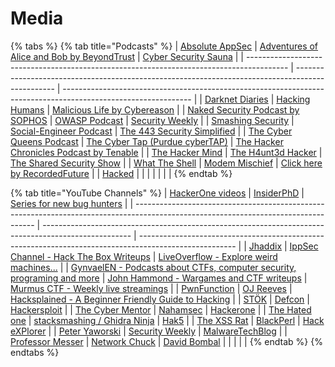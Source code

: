 # Media

{% tabs %}
{% tab title="Podcasts" %}
| [Absolute AppSec](https://absoluteappsec.com/)                                           | [Adventures of Alice and Bob by BeyondTrust](https://www.beyondtrust.com/podcast)                | [Cyber Security Sauna](https://cybersecuritysauna.libsyn.com/)                                                 |
| ---------------------------------------------------------------------------------------- | ------------------------------------------------------------------------------------------------ | -------------------------------------------------------------------------------------------------------------- |
| [Darknet Diaries](https://darknetdiaries.com/)                                           | [Hacking Humans](https://thecyberwire.com/podcasts/hacking-humans)                               | [Malicious Life by Cybereason](https://malicious.life/)                                                        |
| [Naked Security Podcast by SOPHOS](https://nakedsecurity.sophos.com/category/podcast/)   | [OWASP Podcast](https://owasp.org/www-project-podcast/)                                          | [Security Weekly](https://securityweekly.com/)                                                                 |
| [Smashing Security](https://www.smashingsecurity.com/)                                   | [Social-Engineer Podcast](https://www.social-engineer.org/podcasts/)                             | [The 443 Security Simplified](https://www.secplicity.org/category/the-443/)                                    |
| [The Cyber Queens Podcast](https://www.cyberqueenspodcast.com/)                          | [The Cyber Tap (Purdue cyberTAP)](https://cyber.tap.purdue.edu/)                                 | [The Hacker Chronicles Podcast by Tenable](https://www.tenable.com/podcast/hacker-chronicles)                  |
| [The Hacker Mind](https://thehackermind.com/)                                            | [The H4unt3d Hacker](https://thehauntedhacker.com/podcasts)                                      | [The Shared Security Show](https://sharedsecurity.net/)                                                        |
| [What The Shell](https://whattheshellpod.com/)                                           | [Modem Mischief](https://open.spotify.com/show/7zYPND0AQUW8EKEv1RC30s?si=cd40ca10a67e4ae5\&nd=1) | [Click here by RecordedFuture](https://open.spotify.com/show/2kxOETGvN32D6hZu0wPntG?si=44442e9431594bcf\&nd=1) |
| [Hacked](https://open.spotify.com/show/21zZfOy7VCSIIWlJ64DElv?si=085e8ff8421e4f39\&nd=1) |                                                                                                  |                                                                                                                |
|                                                                                          |                                                                                                  |                                                                                                                |
{% endtab %}

{% tab title="YouTube Channels" %}
| [HackerOne videos](https://www.hacker101.com/videos)                                                                                | [InsiderPhD](https://www.youtube.com/c/InsiderPhD)                                                   | [Series for new bug hunters](https://www.youtube.com/playlist?list=PLbyncTkpno5FAC0DJYuJrEqHSMdudEffw) |
| ----------------------------------------------------------------------------------------------------------------------------------- | ---------------------------------------------------------------------------------------------------- | ------------------------------------------------------------------------------------------------------ |
| [Jhaddix](https://www.youtube.com/c/jhaddix)                                                                                        | [IppSec Channel - Hack The Box Writeups](https://www.youtube.com/channel/UCa6eh7gCkpPo5XXUDfygQQA)   | [LiveOverflow - Explore weird machines...](https://www.youtube.com/channel/UClcE-kVhqyiHCcjYwcpfj9w)   |
| [GynvaelEN - Podcasts about CTFs, computer security, programing and more](https://www.youtube.com/channel/UCCkVMojdBWS-JtH7TliWkVg) | [John Hammond - Wargames and CTF writeups](https://www.youtube.com/channel/UCVeW9qkBjo3zosnqUbG7CFw) | [Murmus CTF - Weekly live streamings](https://www.youtube.com/channel/UCUB9vOGEUpw7IKJRoR4PK-A)        |
| [PwnFunction](https://www.youtube.com/channel/UCW6MNdOsqv2E9AjQkv9we7A)                                                             | [OJ Reeves](https://www.youtube.com/channel/UCz2aqRQWMhJ4wcJq3XneqRg)                                | [Hacksplained - A Beginner Friendly Guide to Hacking](https://www.youtube.com/c/hacksplained)          |
| [STÖK](https://www.youtube.com/c/STOKfredrik)                                                                                       | [Defcon](https://www.youtube.com/user/DEFCONConference)                                              | [Hackersploit](https://www.youtube.com/channel/UC0ZTPkdxlAKf-V33tqXwi3Q)                               |
| [The Cyber Mentor](https://www.youtube.com/channel/UC0ArlFuFYMpEewyRBzdLHiw)                                                        | [Nahamsec](https://www.youtube.com/c/Nahamsec)                                                       | [Hackerone](https://www.youtube.com/channel/UCsgzmECky2Q9lQMWzDwMhYw)                                  |
| [The Hated one](https://www.youtube.com/channel/UCjr2bPAyPV7t35MvcgT3W8Q)                                                           | [stacksmashing / Ghidra Ninja](https://www.youtube.com/channel/UC3S8vxwRfqLBdIhgRlDRVzw)             | [Hak5](https://www.youtube.com/channel/UC3s0BtrBJpwNDaflRSoiieQ)                                       |
| [The XSS Rat](https://www.youtube.com/@TheXSSrat)                                                                                   | [BlackPerl](https://www.youtube.com/@BlackPerl)                                                      | [Hack eXPlorer](https://www.youtube.com/@HackeXPlorer)                                                 |
| [Peter Yaworski](https://www.youtube.com/@yaworsk1)                                                                                 | [Security Weekly](https://www.youtube.com/@SecurityWeekly)                                           | [MalwareTechBlog](https://www.youtube.com/@MalwareTechBlog)                                            |
| [Professor Messer](https://www.youtube.com/@professormesser)                                                                        | [Network Chuck](https://www.youtube.com/@NetworkChuck)                                               | [David Bombal](https://www.youtube.com/channel/UCP7WmQ\_U4GB3K51Od9QvM0w)                              |
|                                                                                                                                     |                                                                                                      |                                                                                                        |
{% endtab %}
{% endtabs %}
